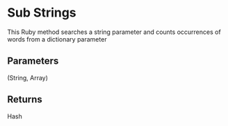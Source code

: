 # Sub Strings

This Ruby method searches a string parameter and counts occurrences of words from a dictionary parameter

## Parameters
(String, Array)

## Returns
Hash